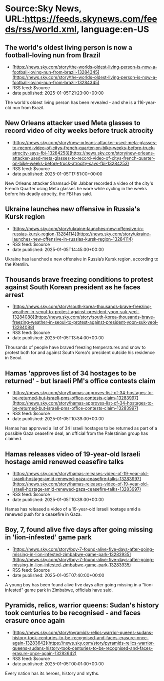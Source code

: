 # Source:Sky News, URL:https://feeds.skynews.com/feeds/rss/world.xml, language:en-US

## The world's oldest living person is now a football-loving nun from Brazil
 - [https://news.sky.com/story/the-worlds-oldest-living-person-is-now-a-football-loving-nun-from-brazil-13284345](https://news.sky.com/story/the-worlds-oldest-living-person-is-now-a-football-loving-nun-from-brazil-13284345)
 - RSS feed: $source
 - date published: 2025-01-05T21:23:00+00:00

The world's oldest living person has been revealed - and she is a 116-year-old nun from Brazil.

## New Orleans attacker used Meta glasses to record video of city weeks before truck atrocity
 - [https://news.sky.com/story/new-orleans-attacker-used-meta-glasses-to-record-video-of-citys-french-quarter-on-bike-weeks-before-truck-atrocity-says-fbi-13284253](https://news.sky.com/story/new-orleans-attacker-used-meta-glasses-to-record-video-of-citys-french-quarter-on-bike-weeks-before-truck-atrocity-says-fbi-13284253)
 - RSS feed: $source
 - date published: 2025-01-05T17:51:00+00:00

New Orleans attacker Shamsud-Din Jabbar recorded a video of the city's French Quarter using Meta glasses he wore while cycling in the weeks before his deadly atrocity, the FBI has said.

## Ukraine launches new offensive in Russia's Kursk region
 - [https://news.sky.com/story/ukraine-launches-new-offensive-in-russias-kursk-region-13284114](https://news.sky.com/story/ukraine-launches-new-offensive-in-russias-kursk-region-13284114)
 - RSS feed: $source
 - date published: 2025-01-05T14:45:00+00:00

Ukraine has launched a new offensive in Russia&#8217;s Kursk region, according to the Kremlin.

## Thousands brave freezing conditions to protest against South Korean president as he faces arrest
 - [https://news.sky.com/story/south-korea-thousands-brave-freezing-weather-in-seoul-to-protest-against-president-yoon-suk-yeol-13284088](https://news.sky.com/story/south-korea-thousands-brave-freezing-weather-in-seoul-to-protest-against-president-yoon-suk-yeol-13284088)
 - RSS feed: $source
 - date published: 2025-01-05T13:54:00+00:00

Thousands of people have braved freezing temperatures and snow to protest both for and against South Korea's president outside his residence in Seoul.

## Hamas 'approves list of 34 hostages to be returned' - but Israeli PM's office contests claim
 - [https://news.sky.com/story/hamas-approves-list-of-34-hostages-to-be-returned-but-israeli-pms-office-contests-claim-13283997](https://news.sky.com/story/hamas-approves-list-of-34-hostages-to-be-returned-but-israeli-pms-office-contests-claim-13283997)
 - RSS feed: $source
 - date published: 2025-01-05T10:39:00+00:00

Hamas has approved a list of 34 Israeli hostages to be returned as part of a possible Gaza ceasefire deal, an official from the Palestinian group has claimed.

## Hamas releases video of 19-year-old Israeli hostage amid renewed ceasefire talks
 - [https://news.sky.com/story/hamas-releases-video-of-19-year-old-israeli-hostage-amid-renewed-gaza-ceasefire-talks-13283997](https://news.sky.com/story/hamas-releases-video-of-19-year-old-israeli-hostage-amid-renewed-gaza-ceasefire-talks-13283997)
 - RSS feed: $source
 - date published: 2025-01-05T10:39:00+00:00

Hamas has released a video of a 19-year-old Israeli hostage amid a renewed push for a ceasefire in Gaza.

## Boy, 7, found alive five days after going missing in 'lion-infested' game park
 - [https://news.sky.com/story/boy-7-found-alive-five-days-after-going-missing-in-lion-infested-zimbabwe-game-park-13283935](https://news.sky.com/story/boy-7-found-alive-five-days-after-going-missing-in-lion-infested-zimbabwe-game-park-13283935)
 - RSS feed: $source
 - date published: 2025-01-05T07:40:00+00:00

A young boy has been found alive five days after going missing in a "lion-infested" game park in Zimbabwe, officials have said.

## Pyramids, relics, warrior queens: Sudan's history took centuries to be recognised - and faces erasure once again
 - [https://news.sky.com/story/pyramids-relics-warrior-queens-sudans-history-took-centuries-to-be-recognised-and-faces-erasure-once-again-13283642](https://news.sky.com/story/pyramids-relics-warrior-queens-sudans-history-took-centuries-to-be-recognised-and-faces-erasure-once-again-13283642)
 - RSS feed: $source
 - date published: 2025-01-05T00:01:00+00:00

Every nation has its heroes, history and myths.

